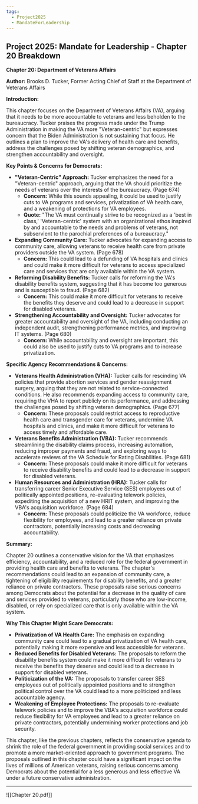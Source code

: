 ```yaml
---
tags:
  - Project2025
  - MandateForLeadership
---
```

## Project 2025: Mandate for Leadership - Chapter 20 Breakdown

**Chapter 20: Department of Veterans Affairs**

**Author:** Brooks D. Tucker, Former Acting Chief of Staff at the Department of Veterans Affairs

**Introduction:**

This chapter focuses on the Department of Veterans Affairs (VA), arguing that it needs to be more accountable to veterans and less beholden to the bureaucracy. Tucker praises the progress made under the Trump Administration in making the VA more "Veteran-centric" but expresses concern that the Biden Administration is not sustaining that focus. He outlines a plan to improve the VA's delivery of health care and benefits, address the challenges posed by shifting veteran demographics, and strengthen accountability and oversight.

**Key Points & Concerns for Democrats:**

* **"Veteran-Centric" Approach:** Tucker emphasizes the need for a "Veteran-centric" approach, arguing that the VA should prioritize the needs of veterans over the interests of the bureaucracy. (Page 674)
    * **Concern:** While this sounds appealing, it could be used to justify cuts to VA programs and services, privatization of VA health care, and a weakening of protections for VA employees.
    * **Quote:** "The VA must continually strive to be recognized as a 'best in class,' 'Veteran-centric' system with an organizational ethos inspired by and accountable to the needs and problems of veterans, not subservient to the parochial preferences of a bureaucracy."
* **Expanding Community Care:** Tucker advocates for expanding access to community care, allowing veterans to receive health care from private providers outside the VA system. (Page 678)
    * **Concern:** This could lead to a defunding of VA hospitals and clinics and could make it more difficult for veterans to access specialized care and services that are only available within the VA system.
* **Reforming Disability Benefits:** Tucker calls for reforming the VA's disability benefits system, suggesting that it has become too generous and is susceptible to fraud. (Page 682)
    * **Concern:** This could make it more difficult for veterans to receive the benefits they deserve and could lead to a decrease in support for disabled veterans.
* **Strengthening Accountability and Oversight:** Tucker advocates for greater accountability and oversight of the VA, including conducting an independent audit, strengthening performance metrics, and improving IT systems. (Page 680)
    * **Concern:** While accountability and oversight are important, this could also be used to justify cuts to VA programs and to increase privatization.

**Specific Agency Recommendations & Concerns:**

* **Veterans Health Administration (VHA):** Tucker calls for rescinding VA policies that provide abortion services and gender reassignment surgery, arguing that they are not related to service-connected conditions. He also recommends expanding access to community care, requiring the VHA to report publicly on its performance, and addressing the challenges posed by shifting veteran demographics. (Page 677)
    * **Concern:** These proposals could restrict access to reproductive health care and transgender care for veterans, undermine VA hospitals and clinics, and make it more difficult for veterans to access timely and affordable care.
* **Veterans Benefits Administration (VBA):** Tucker recommends streamlining the disability claims process, increasing automation, reducing improper payments and fraud, and exploring ways to accelerate reviews of the VA Schedule for Rating Disabilities. (Page 681)
    * **Concern:** These proposals could make it more difficult for veterans to receive disability benefits and could lead to a decrease in support for disabled veterans.
* **Human Resources and Administration (HRA):** Tucker calls for transferring career Senior Executive Service (SES) employees out of politically appointed positions, re-evaluating telework policies, expediting the acquisition of a new HRIT system, and improving the VBA's acquisition workforce. (Page 684)
    * **Concern:** These proposals could politicize the VA workforce, reduce flexibility for employees, and lead to a greater reliance on private contractors, potentially increasing costs and decreasing accountability.

**Summary:**

Chapter 20 outlines a conservative vision for the VA that emphasizes efficiency, accountability, and a reduced role for the federal government in providing health care and benefits to veterans. The chapter's recommendations could lead to an expansion of community care, a tightening of eligibility requirements for disability benefits, and a greater reliance on private contractors. These proposals raise serious concerns among Democrats about the potential for a decrease in the quality of care and services provided to veterans, particularly those who are low-income, disabled, or rely on specialized care that is only available within the VA system.

**Why This Chapter Might Scare Democrats:**

* **Privatization of VA Health Care:** The emphasis on expanding community care could lead to a gradual privatization of VA health care, potentially making it more expensive and less accessible for veterans.
* **Reduced Benefits for Disabled Veterans:** The proposals to reform the disability benefits system could make it more difficult for veterans to receive the benefits they deserve and could lead to a decrease in support for disabled veterans.
* **Politicization of the VA:** The proposals to transfer career SES employees out of politically appointed positions and to strengthen political control over the VA could lead to a more politicized and less accountable agency.
* **Weakening of Employee Protections:** The proposals to re-evaluate telework policies and to improve the VBA's acquisition workforce could reduce flexibility for VA employees and lead to a greater reliance on private contractors, potentially undermining worker protections and job security.

This chapter, like the previous chapters, reflects the conservative agenda to shrink the role of the federal government in providing social services and to promote a more market-oriented approach to government programs. The proposals outlined in this chapter could have a significant impact on the lives of millions of American veterans, raising serious concerns among Democrats about the potential for a less generous and less effective VA under a future conservative administration. 

----

![[Chapter 20.pdf]]